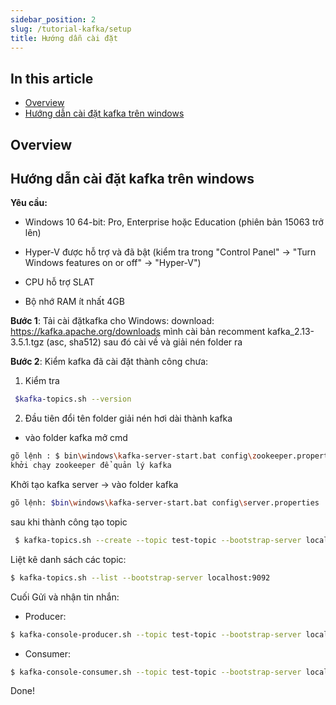 ```yaml
---
sidebar_position: 2
slug: /tutorial-kafka/setup
title: Hướng dẫn cài đặt
---
```


## In this article
* [Overview](#overview)
* [Hướng dẫn cài đặt kafka trên windows](#hướng-dẫn-cài-đặt-kafka-trên-windows)



## Overview




## Hướng dẫn cài đặt kafka trên windows
**Yêu cầu:**

+ Windows 10 64-bit: Pro, Enterprise hoặc Education (phiên bản 15063 trở lên)

+ Hyper-V được hỗ trợ và đã bật (kiểm tra trong "Control Panel" -> "Turn Windows features on or off" -> "Hyper-V")

+ CPU hỗ trợ SLAT

+ Bộ nhớ RAM ít nhất 4GB

**Bước 1**: Tải cài đặtkafka cho Windows:
 download: https://kafka.apache.org/downloads
 mình cài bản recomment kafka_2.13-3.5.1.tgz (asc, sha512) sau đó cài về và giải nén folder ra

**Bước 2**: Kiểm kafka đã cài đặt thành công chưa:
1. Kiểm tra 
```bash
 $kafka-topics.sh --version
```

2. Đầu tiên đổi tên folder giải nén hơi dài thành kafka
- vào folder kafka mở cmd
 ```bash
 gõ lệnh : $ bin\windows\kafka-server-start.bat config\zookeeper.properties
 khởi chạy zookeeper để quản lý kafka
 ```

 Khởi tạo kafka server -> vào folder kafka

 ```bash
 gõ lệnh: $bin\windows\kafka-server-start.bat config\server.properties
```

sau khi thành công tạo topic 

```bash
 $ kafka-topics.sh --create --topic test-topic --bootstrap-server localhost:9092 --partitions 1 --replication-factor 1

```
Liệt kê danh sách các topic:

```bash
$ kafka-topics.sh --list --bootstrap-server localhost:9092

```
Cuối Gửi và nhận tin nhắn:

+ Producer:
```bash
$ kafka-console-producer.sh --topic test-topic --bootstrap-server localhost:9092
```
+ Consumer:

```bash
$ kafka-console-consumer.sh --topic test-topic --bootstrap-server localhost:9092 --from-beginning
```

Done!
